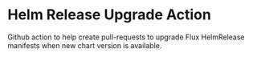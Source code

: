 # Helm Release Upgrade Action

Github action to help create pull-requests to upgrade Flux HelmRelease
manifests when new chart version is available.
